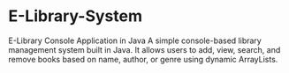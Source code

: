 # E-Library-System
E-Library Console Application in Java A simple console-based library management system built in Java. It allows users to add, view, search, and remove books based on name, author, or genre using dynamic ArrayLists.
